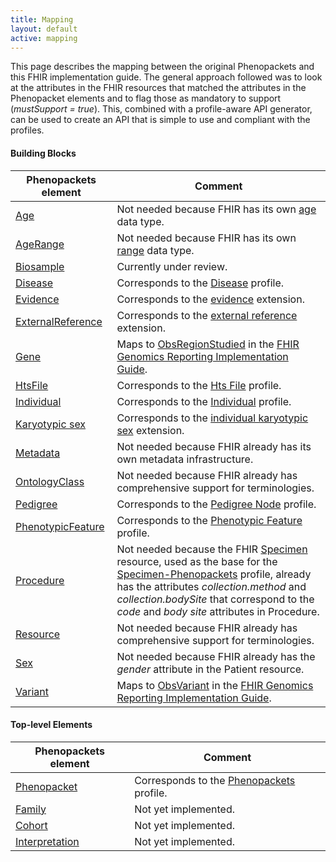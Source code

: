 ```yaml
---
title: Mapping
layout: default
active: mapping
---
```


This page describes the mapping between the original Phenopackets and this FHIR implementation guide. The general approach followed was to look at the attributes in the FHIR resources that matched the attributes in the Phenopacket elements and to flag those as mandatory to support (_mustSupport = true_). This, combined with a profile-aware API generator, can be used to create an API that is simple to use and compliant with the profiles.

#### Building Blocks

| Phenopackets element        | Comment |
| --------------------------- | --------|
| [Age](https://phenopackets-schema.readthedocs.io/en/latest/age.html) | Not needed because FHIR has its own [age](https://www.hl7.org/fhir/datatypes.html#Age) data type.|
| [AgeRange](https://phenopackets-schema.readthedocs.io/en/latest/age.html#agerange) | Not needed because FHIR has its own [range](https://www.hl7.org/fhir/datatypes.html#Range) data type.|
| [Biosample](https://phenopackets-schema.readthedocs.io/en/latest/biosample.html) | Currently under review. |
| [Disease](https://phenopackets-schema.readthedocs.io/en/latest/disease.html) | Corresponds to the [Disease](StructureDefinition-Disease.html) profile. |
| [Evidence](https://phenopackets-schema.readthedocs.io/en/latest/evidence.html) | Corresponds to the [evidence](StructureDefinition-evidence.html) extension. |
| [ExternalReference](https://phenopackets-schema.readthedocs.io/en/latest/externalreference.html) | Corresponds to the [external reference](StructureDefinition-external-reference.html) extension. |
| [Gene](https://phenopackets-schema.readthedocs.io/en/latest/gene.html)| Maps to [ObsRegionStudied](http://build.fhir.org/ig/HL7/genomics-reporting/obs-region-studied.html) in the [FHIR Genomics Reporting Implementation Guide](http://build.fhir.org/ig/HL7/genomics-reporting/index.html). |
| [HtsFile](https://phenopackets-schema.readthedocs.io/en/latest/file.html)| Corresponds to the [Hts File](StructureDefinition-HtsFile.html) profile. |
| [Individual](https://phenopackets-schema.readthedocs.io/en/latest/individual.html)| Corresponds to the [Individual](StructureDefinition-Individual.html) profile. |
| [Karyotypic sex](https://phenopackets-schema.readthedocs.io/en/latest/karyotypicsex.html)| Corresponds to the [individual karyotypic sex](StructureDefinition-individual-karyotypic-sex.html) extension. |
| [Metadata](https://phenopackets-schema.readthedocs.io/en/latest/metadata.html)| Not needed because FHIR already has its own metadata infrastructure. |
| [OntologyClass](https://phenopackets-schema.readthedocs.io/en/latest/ontologyclass.html)| Not needed because FHIR already has comprehensive support for terminologies. |
| [Pedigree](https://phenopackets-schema.readthedocs.io/en/latest/pedigree.html) | Corresponds to the [Pedigree Node](StructureDefinition-PedigreeNode.html) profile. |
| [PhenotypicFeature](https://phenopackets-schema.readthedocs.io/en/latest/phenotype.html) | Corresponds to the [Phenotypic Feature](StructureDefinition-PhenotypicFeature.html) profile. |
| [Procedure](https://phenopackets-schema.readthedocs.io/en/latest/procedure.html) | Not needed because the FHIR [Specimen](http://hl7.org/fhir/specimen.html) resource, used as the base for the [Specimen-Phenopackets](StructureDefinition-Specimen-Phenopackets.html) profile, already has the attributes _collection.method_ and _collection.bodySite_ that correspond to the _code_ and _body site_ attributes in Procedure. |
| [Resource](https://phenopackets-schema.readthedocs.io/en/latest/resource.html) | Not needed because FHIR already has comprehensive support for terminologies. |
| [Sex](https://phenopackets-schema.readthedocs.io/en/latest/sex.html) | Not needed because FHIR already has the _gender_ attribute in the Patient resource. |
| [Variant](https://phenopackets-schema.readthedocs.io/en/latest/variant.html) | Maps to [ObsVariant](http://build.fhir.org/ig/HL7/genomics-reporting/obs-variant.html) in the [FHIR Genomics Reporting Implementation Guide](http://build.fhir.org/ig/HL7/genomics-reporting/index.html). |

#### Top-level Elements

| Phenopackets element        | Comment |
| --------------------------- | --------|
| [Phenopacket](https://phenopackets-schema.readthedocs.io/en/latest/phenopacket.html) | Corresponds to the [Phenopackets](StructureDefinition-Phenopacket.html) profile. |
| [Family](https://phenopackets-schema.readthedocs.io/en/latest/family.html) | Not yet implemented. |
| [Cohort](https://phenopackets-schema.readthedocs.io/en/latest/cohort.html) | Not yet implemented. |
| [Interpretation](https://phenopackets-schema.readthedocs.io/en/latest/interpretation.html) | Not yet implemented. |

